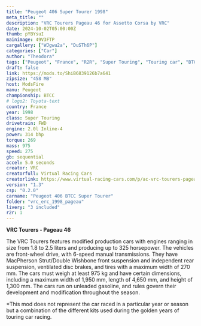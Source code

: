 ```yaml
---
title: "Peugeot 406 Super Tourer 1998"
meta_title: ""
description: "VRC Tourers Pageau 46 for Assetto Corsa by VRC"
date: 2024-10-02T05:00:00Z
thumb: pYBYsuI
mainimage: 49V3FTP
cargallery: ["WJgwu2a", "DuSTh6P"]
categories: ["Car"]
author: "Theodora"
tags: ["Peugeot", "France", "R2R", "Super Touring", "Touring car", "BTCC", "1998", "VRC"]
draft: false
link: https://mods.to/ShiB6839126b7a641
zipsize: "458 MB"
host: ModsFire
manu: Peugeot
championship: BTCC
# logo2: Toyota-text
country: France
year: 1998
class: Super Touring
drivetrain: FWD
engine: 2.0l Inline-4
power: 314 bhp
torque: 269
mass: 975
speed: 275
gb: sequential
accel: 5.0 seconds
creator: VRC
creatorfull: Virtual Racing Cars
creatorlink: https://www.virtual-racing-cars.com/p/ac-vrc-tourers-pageau-46/
version: "1.3"
csp: "0.2.0"
carname: "Peugeot 406 BTCC Super Tourer"
folder: "vrc_erc_1998_pageau"
livery: "3 included"
r2r: 1
---
```


**VRC Tourers - Pageau 46**

The VRC Tourers features modified production cars with engines ranging in size from 1.8 to 2.5 liters and producing up to 325 horsepower. The vehicles are front-wheel drive, with 6-speed manual transmissions. They have MacPherson Strut/Double Wishbone front suspension and independent rear suspension, ventilated disc brakes, and tires with a maximum width of 270 mm. The cars must weigh at least 975 kg and have certain dimensions, including a maximum width of 1,950 mm, length of 4,650 mm, and height of 1,300 mm. The cars run on unleaded gasoline, and rules govern their development and modification throughout the season.

*This mod does not represent the car raced in a particular year or season but a combination of the different kits used during the golden years of touring car racing.